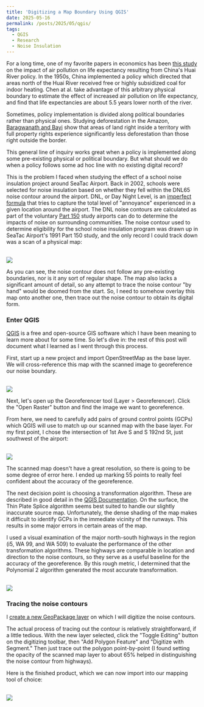```yaml
---
title: 'Digitizing a Map Boundary Using QGIS'
date: 2025-05-16
permalink: /posts/2025/05/qgis/
tags:
  - QGIS
  - Research
  - Noise Insulation
---
```


For a long time, one of my favorite papers in economics has been [this study](https://doi.org/10.1073/pnas.1300018110) on the impact of air pollution on life expectancy resulting from China's Huai River policy. In the 1950s, China implemented a policy which directed that areas north of the Huai River received free or highly subsidized coal for indoor heating. Chen at al. take advantage of this arbitrary physical boundary to estimate the effect of increased air pollution on life expectancy, and find that life expectancies are about 5.5 years lower north of the river.

Sometimes, policy implementation is divided along political boundaries rather than physical ones. Studying deforestation in the Amazon, [Baragwanath and Bayi](https://doi.org/10.1073/pnas.1917874117) show that areas of land right inside a territory with full property rights experience significantly less deforestation than those right outside the border.

This general line of inquiry works great when a policy is implemented along some pre-existing physical or political boundary. But what should we do when a policy follows some ad hoc line with no existing digital record?

This is the problem I faced when studying the effect of a school noise insulation project around SeaTac Airport. Back in 2002, schools were selected for noise insulation based on whether they fell within the DNL65 noise contour around the airport. DNL, or Day Night Level, is an [imperfect formula](https://seatacnoise.info/dnl65-for-dummies/) that tries to capture the total level of "annoyance" experienced in a given location around the airport. The DNL noise contours are calculated as part of the voluntary [Part 150](https://seatacnoise.info/part-150-for-dummies/) study airports can do to determine the impacts of noise on surrounding communities. The noise contour used to determine eligibility for the school noise insulation program was drawn up in SeaTac Airport's 1991 Part 150 study, and the only record I could track down was a scan of a physical map:

<br/><img src='/images/posts/2025-05-qgis/Part-150-1991-Noise-Exposure-Map-NEM.png'>

As you can see, the noise contour does not follow any pre-existing boundaries, nor is it any sort of regular shape. The map also lacks a significant amount of detail, so any attempt to trace the noise contour "by hand" would be doomed from the start. So, I need to somehow overlay this map onto another one, then trace out the noise contour to obtain its digital form.

### Enter QGIS

[QGIS](https://qgis.org/) is a free and open-source GIS software which I have been meaning to learn more about for some time. So let's dive in: the rest of this post will document what I learned as I went through this process.

First, start up a new project and import OpenStreetMap as the base layer. We will cross-reference this map with the scanned image to georeference our noise boundary.

<br/><img src='/images/posts/2025-05-qgis/OpenStreetMap.png'>

Next, let's open up the Georeferencer tool (Layer > Georeferencer). Click the "Open Raster" button and find the image we want to georeference.

From here, we need to carefully add pairs of ground control points (GCPs) which QGIS will use to match up our scanned map with the base layer. For my first point, I chose the intersection of 1st Ave S and S 192nd St, just southwest of the airport:

<br/><img src='/images/posts/2025-05-qgis/Point1.png'>

The scanned map doesn't have a great resolution, so there is going to be some degree of error here. I ended up marking 55 points to really feel confident about the accuracy of the georeference.

The next decision point is choosing a transformation algorithm. These are described in good detail in the [QGIS Documentation](https://docs.qgis.org/3.40/en/docs/user_manual/working_with_raster/georeferencer.html#). On the surface, the Thin Plate Splice algorithm seems best suited to handle our slightly inaccurate source map. Unfortunately, the dense shading of the map makes it difficult to identify GCPs in the immediate vicinity of the runways. This results in some major errors in certain areas of the map.

I used a visual examination of the major north-south highways in the region (i5, WA 99, and WA 509) to evaluate the performance of the other transformation algorithms. These highways are comparable in location and direction to the noise contours, so they serve as a useful baseline for the accuracy of the georeference. By this rough metric, I determined that the Polynomial 2 algorithm generated the most accurate transformation.

<br/><img src='/images/posts/2025-05-qgis/Overlay.png'>

### Tracing the noise contours

I [create a new GeoPackage layer](https://docs.qgis.org/3.40/en/docs/user_manual/managing_data_source/create_layers.html#creating-a-new-geopackage-layer) on which I will digitize the noise contours. 

The actual process of tracing out the contour is relatively straightforward, if a little tedious. With the new layer selected, click the "Toggle Editing" button on the digitizing toolbar, then "Add Polygon Feature" and "Digitize with Segment." Then just trace out the polygon point-by-point (I found setting the opacity of the scanned map layer to about 65% helped in distinguishing the noise contour from highways).

Here is the finished product, which we can now import into our mapping tool of choice:

<br/><img src='/images/posts/2025-05-qgis/Final.png'>